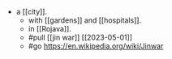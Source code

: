 - a [[city]].
  - with [[gardens]] and [[hospitals]].
  - in [[Rojava]].
  - #pull [[jin war]] [[2023-05-01]]
  - #go https://en.wikipedia.org/wiki/Jinwar
